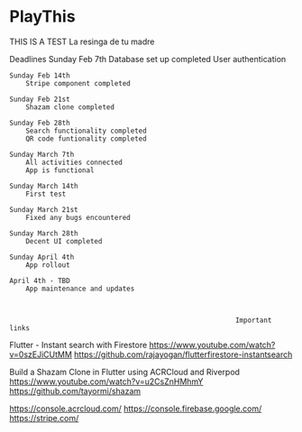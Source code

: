 # PlayThis
THIS IS A TEST
La resinga de tu madre

Deadlines
    Sunday Feb 7th
        Database set up completed
        User authentication

    Sunday Feb 14th
        Stripe component completed

    Sunday Feb 21st
        Shazam clone completed

    Sunday Feb 28th
        Search functionality completed
        QR code funtionality completed

    Sunday March 7th
        All activities connected
        App is functional

    Sunday March 14th
        First test

    Sunday March 21st
        Fixed any bugs encountered

    Sunday March 28th
        Decent UI completed

    Sunday April 4th
        App rollout

    April 4th - TBD
        App maintenance and updates

                                                    
                                                    
                                                            Important links

Flutter - Instant search with Firestore
https://www.youtube.com/watch?v=0szEJiCUtMM
https://github.com/rajayogan/flutterfirestore-instantsearch
	
Build a Shazam Clone in Flutter using ACRCloud and Riverpod
	https://www.youtube.com/watch?v=u2CsZnHMhmY
	https://github.com/tayormi/shazam

https://console.acrcloud.com/
https://console.firebase.google.com/
https://stripe.com/



    



